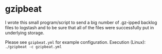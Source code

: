# gzipbeat

I wrote this small program/script to send a big number of .gz-ipped backlog files to logstash and to be sure that all of the files were successfully put in underlying storage.

Please see ```gzipbeat.yml``` for example configuration. Execution (Linux): ```./gzipbeat -c gzipbeat.yml```
